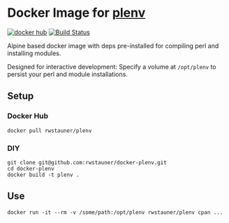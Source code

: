 # Docker Image for [plenv][plenv]

[![docker hub](https://img.shields.io/badge/docker-plenv-blue.svg)](https://hub.docker.com/r/rwstauner/plenv)
[![Build Status](https://travis-ci.org/rwstauner/docker-plenv.svg?branch=master)](https://travis-ci.org/rwstauner/docker-plenv)

Alpine based docker image with deps pre-installed
for compiling perl and installing modules.

Designed for interactive development:
Specify a volume at `/opt/plenv` to persist
your perl and module installations.

## Setup

### Docker Hub

    docker pull rwstauner/plenv

### DIY

    git clone git@github.com:rwstauner/docker-plenv.git
    cd docker-plenv
    docker build -t plenv .

## Use

    docker run -it --rm -v /some/path:/opt/plenv rwstauner/plenv cpan ...

[plenv]: https://github.com/tokuhirom/plenv
